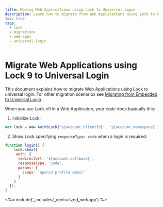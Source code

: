 ```yaml
---
title: Moving Web Applications using Lock to Universal Login 
description: Learn how to migrate from Web Applications using Lock to Universal Login
toc: true
tags:
  - lock
  - migrations
  - web-apps
  - universal-login
---
```

# Migrate Web Applications using Lock 9 to Universal Login

This document explains how to migrate Web Applications using Lock to universal login. For other migration scenarios see [Migrating from Embedded to Universal Login](/guides/login/migration-embedded-universal).

When you use Lock v9 in a Web Application, your code does basically this:

1. Initialize Lock:

```js
var lock = new Auth0Lock('${account.clientId}', '${account.namespace}');
```
2. Show Lock specifying `responseType: code` when a login is required:

```js
function login() {
    lock.show({
     auth: {
      redirectUrl: '${account.callback}',
      responseType: 'code',
      params: {
        scope: 'openid profile email' 
      }
    }
  });
}
```

<%= include('_includes/_centralized_webapp') %>
